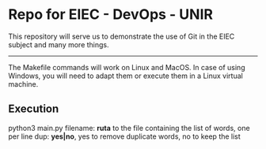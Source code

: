 # Repo for EIEC - DevOps - UNIR

This repository will serve us to demonstrate the use of Git in the EIEC subject and many more things.

---

The Makefile commands will work on Linux and MacOS. In case of using Windows, you will need to adapt them or execute them in a Linux virtual machine.

## Execution

python3 main.py <filename> <dup>
  filename: **ruta** to the file containing the list of words, one per line
  dup: **yes|no**, yes to remove duplicate words, no to keep the list